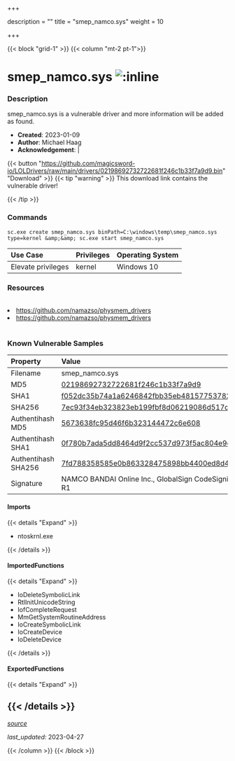 +++

description = ""
title = "smep_namco.sys"
weight = 10

+++


{{< block "grid-1" >}}
{{< column "mt-2 pt-1">}}


# smep_namco.sys ![:inline](/images/twitter_verified.png) 


### Description

smep_namco.sys is a vulnerable driver and more information will be added as found.

- **Created**: 2023-01-09
- **Author**: Michael Haag
- **Acknowledgement**:  | [](https://twitter.com/)

{{< button "https://github.com/magicsword-io/LOLDrivers/raw/main/drivers/02198692732722681f246c1b33f7a9d9.bin" "Download" >}}
{{< tip "warning" >}}
This download link contains the vulnerable driver!

{{< /tip >}}

### Commands

```
sc.exe create smep_namco.sys binPath=C:\windows\temp\smep_namco.sys type=kernel &amp;&amp; sc.exe start smep_namco.sys
```

| Use Case | Privileges | Operating System | 
|:---- | ---- | ---- |
| Elevate privileges | kernel | Windows 10 |

### Resources
<br>
<li><a href=" https://github.com/namazso/physmem_drivers"> https://github.com/namazso/physmem_drivers</a></li>
<li><a href="https://github.com/namazso/physmem_drivers">https://github.com/namazso/physmem_drivers</a></li>
<br>

### Known Vulnerable Samples

| Property           | Value |
|:-------------------|:------|
| Filename           | smep_namco.sys |
| MD5                | [02198692732722681f246c1b33f7a9d9](https://www.virustotal.com/gui/file/02198692732722681f246c1b33f7a9d9) |
| SHA1               | [f052dc35b74a1a6246842fbb35eb481577537826](https://www.virustotal.com/gui/file/f052dc35b74a1a6246842fbb35eb481577537826) |
| SHA256             | [7ec93f34eb323823eb199fbf8d06219086d517d0e8f4b9e348d7afd41ec9fd5d](https://www.virustotal.com/gui/file/7ec93f34eb323823eb199fbf8d06219086d517d0e8f4b9e348d7afd41ec9fd5d) |
| Authentihash MD5   | [5673638fc95d46f6b323144472c6e608](https://www.virustotal.com/gui/search/authentihash%253A5673638fc95d46f6b323144472c6e608) |
| Authentihash SHA1  | [0f780b7ada5dd8464d9f2cc537d973f5ac804e9c](https://www.virustotal.com/gui/search/authentihash%253A0f780b7ada5dd8464d9f2cc537d973f5ac804e9c) |
| Authentihash SHA256| [7fd788358585e0b863328475898bb4400ed8d478466d1b7f5cc0252671456cc8](https://www.virustotal.com/gui/search/authentihash%253A7fd788358585e0b863328475898bb4400ed8d478466d1b7f5cc0252671456cc8) |
| Signature         | NAMCO BANDAI Online Inc., GlobalSign CodeSigning CA - G2, GlobalSign Root CA - R1   |


#### Imports
{{< details "Expand" >}}
* ntoskrnl.exe

{{< /details >}}
#### ImportedFunctions
{{< details "Expand" >}}
* IoDeleteSymbolicLink
* RtlInitUnicodeString
* IofCompleteRequest
* MmGetSystemRoutineAddress
* IoCreateSymbolicLink
* IoCreateDevice
* IoDeleteDevice

{{< /details >}}
#### ExportedFunctions
{{< details "Expand" >}}

{{< /details >}}
-----



[*source*](https://github.com/magicsword-io/LOLDrivers/tree/main/yaml/smep_namco.yaml)

*last_updated:* 2023-04-27








{{< /column >}}
{{< /block >}}
